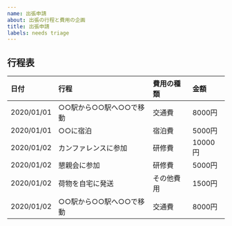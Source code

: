 ```yaml
---
name: 出張申請
about: 出張の行程と費用の企画
title: 出張申請
labels: needs triage
---
```


<!--
このように囲まれている部分は編集時のみ見えるようになっています
「#」で始まる行は見出しです
表を書き換えて日付、工程、費用の種類、金額を入力してください
-->

## 行程表

| 日付 | 行程 | 費用の種類 | 金額 |
| :-- | :-- | :-- | :-- |
| 2020/01/01 | ○○駅から○○駅へ○○で移動 | 交通費 | 8000円 |
| 2020/01/01 | ○○に宿泊 | 宿泊費 | 5000円 |
| 2020/01/02 | カンファレンスに参加 | 研修費 | 10000円 |
| 2020/01/02 | 懇親会に参加 | 研修費 | 5000円 |
| 2020/01/02 | 荷物を自宅に発送 | その他費用 | 1500円
| 2020/01/02 | ○○駅から○○駅へ○○で移動 | 交通費 | 8000円 |
